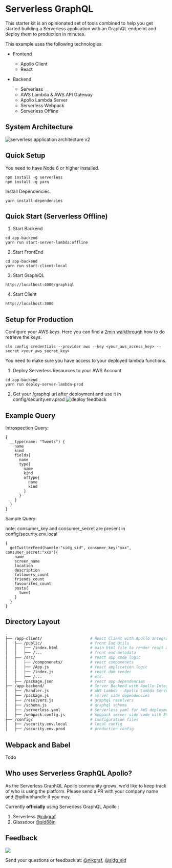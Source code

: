# Serverless GraphQL

This starter kit is an opinionated set of tools combined to help you get started building a Serverless application with an GraphQL endpoint and deploy them to production in minutes.

This example uses the following technologies:

- Frontend
	- Apollo Client
	- React

- Backend
	- Serverless
	- AWS Lambda & AWS API Gateway
	- Apollo Lambda Server
	- Serverless Webpack
	- Serverless Offline

## System Architecture

![serverless application architecture v2](https://user-images.githubusercontent.com/1587005/30748634-c155b978-9f65-11e7-99d1-ebe7dafd0d6b.png)

## Quick Setup

You need to have Node 6 or higher installed.

```
npm install -g serverless
npm install -g yarn
```

Install Dependencies.
```
yarn install-dependencies
```

## Quick Start (Serverless Offline)

1. Start Backend
```
cd app-backend
yarn run start-server-lambda:offline
```

2. Start FrontEnd

```
cd app-backend
yarn run start-client-local
```

3. Start GraphiQL

```
http://localhost:4000/graphiql
```

4. Start Client

```
http://localhost:3000
```

## Setup for Production

Configure your AWS keys. Here you can find a [2min walkthrough](https://www.youtube.com/watch?v=mRkUnA3mEt4) how to do retrieve the keys.

```
sls config credentials --provider aws --key <your_aws_access_key> --secret <your_aws_secret_key>
```


You need to make sure you have access to your deployed lambda functions.

1. Deploy Serverless Resources to your AWS Account
```
cd app-backend
yarn run deploy-server-lambda-prod
```

2. Get your /graphql url after deployment and use it in config/security.env.prod 
![deploy feedback](https://user-images.githubusercontent.com/1587005/32140859-eb61d1dc-bc2c-11e7-9ab4-23790ffa917a.png)


## Example Query

Introspection Query:

```
{
  __type(name: "Tweets") {
    name
    kind
    fields{
      name
      type{
        name
        kind
        ofType{
          name
          kind
        }
      }
    }
  }
}
```

Sample Query:

note: consumer_key and consumer_secret are present in config/security.env.local
```
{
  getTwitterFeed(handle:"sidg_sid", consumer_key:"xxx", consumer_secret:"xxx"){
    name
    screen_name
    location
    description
    followers_count
    friends_count
    favourites_count
    posts{
      tweet
    }
  }
}
```

## Directory Layout

```bash
.
├── /app-client/                     # React Client with Apollo Integration
│   ├── /public/                     # front End Utils
│   │   ├── /index.html              # main html file to render react app
│   │   ├── /...                     # front end metadata
│   ├── /src/                        # react app code logic
│   │   ├── /componenets/            # react componenets
│   │   ├── /App.js                  # react application logic
│   │   ├── /index.js                # react dom render
│   │   ├── /...                     # etc.
│   ├── /package.json                # react app dependencies
├── /app-backend/                    # Server Backend with Apollo Integration
│   ├── /handler.js                  # AWS Lambda - Apollo Lambda Server
│   ├── /package.js                  # server side dependencies
│   ├── /resolvers.js                # graphql resolvers
│   ├── /schema.js                   # graphql schema
│   ├── /serverless.yaml             # Serverless yaml for AWS deployment
│   ├── /webpack.config.js           # Webpack server side code with ES6
├── /config/                         # Configuration files
│   ├── /security.env.local          # local config
│   ├── /security.env.prod           # production config
```

## Webpack and Babel

Todo

## Who uses Serverless GraphQL Apollo?

As the Serverless GraphQL Apollo community grows, we'd like to keep track of who is using the platform. Please send a PR with your company name and @githubhandle if you may.

Currently **officially** using Serverless GraphQL Apollo :

1. Serverless [@nikgraf](https://github.com/nikgraf)
2. Glassdoor [@sid88in](https://github.com/sid88in)

## Feedback

![](https://giphy.com/gifs/dog-confused-i-have-no-idea-what-im-doing-xDQ3Oql1BN54c)

Send your questions or feedback at: [@nikgraf](https://twitter.com/nikgraf), [@sidg_sid](https://twitter.com/sidg_sid)
